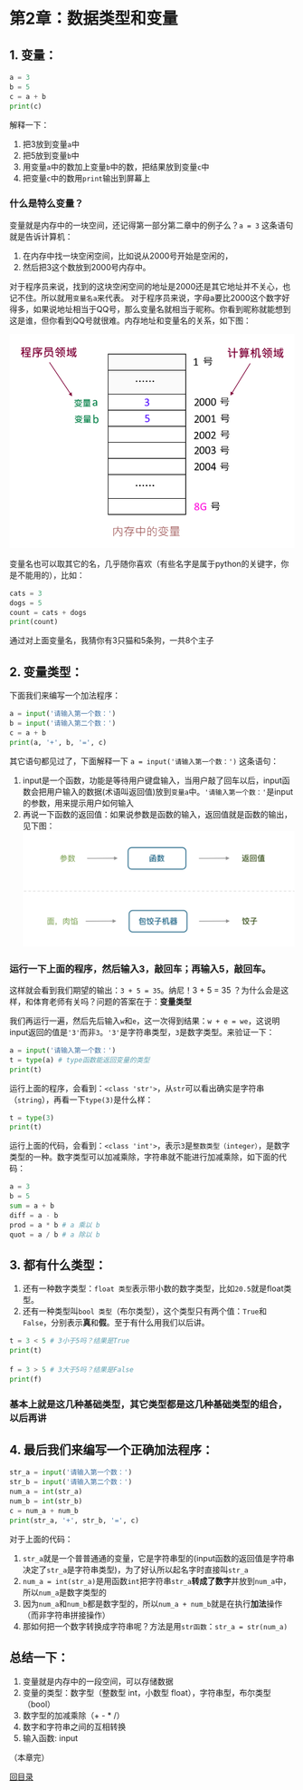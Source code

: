 # 第2章：数据类型和变量

## 1. 变量：

```python
a = 3
b = 5
c = a + b
print(c)
```

解释一下：

1. 把3放到变量`a`中
2. 把5放到变量`b`中
3. 用变量`a`中的数加上变量`b`中的数，把结果放到变量`c`中
4. 把变量`c`中的数用`print`输出到屏幕上

### 什么是特么变量？

变量就是内存中的一块空间，还记得第一部分第二章中的例子么？`a = 3` 这条语句就是告诉计算机：
1. 在内存中找一块空闲空间，比如说从2000号开始是空闲的，
2. 然后把3这个数放到2000号内存中。

对于程序员来说，找到的这块空闲空间的地址是2000还是其它地址并不关心，也记不住。所以就用`变量名a`来代表。
对于程序员来说，字母a要比2000这个数字好得多，如果说地址相当于QQ号，那么变量名就相当于昵称。你看到昵称就能想到这是谁，但你看到QQ号就很难。内存地址和变量名的关系，如下图：

![变量](https://github.com/tongzhg/Python/blob/master/images/Var.png)

变量名也可以取其它的名，几乎随你喜欢（有些名字是属于python的关键字，你是不能用的），比如：
```python
cats = 3
dogs = 5
count = cats + dogs
print(count)
```
通过对上面变量名，我猜你有3只猫和5条狗，一共8个主子

## 2. 变量类型：

下面我们来编写一个加法程序：

```python
a = input('请输入第一个数：')
b = input('请输入第二个数：')
c = a + b
print(a, '+', b, '=', c)
```

其它语句都见过了，下面解释一下 `a = input('请输入第一个数：')` 这条语句：

1. input是一个函数，功能是等待用户键盘输入，当用户敲了回车以后，input函数会把用户输入的数据(术语叫返回值)放到`变量a`中。`'请输入第一个数：'`是input的参数，用来提示用户如何输入
2. 再说一下函数的返回值：如果说参数是函数的输入，返回值就是函数的输出，见下图：
![函数返回值](https://github.com/tongzhg/Python/blob/master/images/Return.png)

### 运行一下上面的程序，然后输入3，敲回车；再输入5，敲回车。

这样就会看到我们期望的输出：`3 + 5 = 35`。纳尼！3 + 5 = 35 ？为什么会是这样，和体育老师有关吗？问题的答案在于：**变量类型**

我们再运行一遍，然后先后输入`w`和`e`，这一次得到结果：`w + e = we`，这说明input返回的值是`'3'`而非`3`。`'3'`是字符串类型，`3`是数字类型。来验证一下：

```python
a = input('请输入第一个数：')
t = type(a) # type函数能返回变量的类型
print(t)
```

运行上面的程序，会看到：`<class 'str'>`，从`str`可以看出确实是字符串（`string`），再看一下`type(3)`是什么样：

```python
t = type(3)
print(t)
```

运行上面的代码，会看到：`<class 'int'>`，表示`3`是`整数类型（integer）`，是数字类型的一种。数字类型可以加减乘除，字符串就不能进行加减乘除，如下面的代码：

```python
a = 3
b = 5
sum = a + b
diff = a - b
prod = a * b # a 乘以 b
quot = a / b # a 除以 b
```

## 3. 都有什么类型：

1. 还有一种数字类型：`float 类型`表示带小数的数字类型，比如`20.5`就是float类型。
2. 还有一种类型叫`bool 类型`（布尔类型），这个类型只有两个值：`True`和`False`，分别表示**真**和**假**。至于有什么用我们以后讲。
```python
t = 3 < 5 # 3小于5吗？结果是True
print(t)

f = 3 > 5 # 3大于5吗？结果是False
print(f)
```

### 基本上就是这几种基础类型，其它类型都是这几种基础类型的组合，以后再讲

## 4. 最后我们来编写一个正确加法程序：

```python
str_a = input('请输入第一个数：')
str_b = input('请输入第二个数：')
num_a = int(str_a)
num_b = int(str_b)
c = num_a + num_b
print(str_a, '+', str_b, '=', c)
```
对于上面的代码：
1. `str_a`就是一个普普通通的变量，它是字符串型的(input函数的返回值是字符串决定了`str_a`是字符串类型)，为了好认所以起名字时直接叫`str_a`
2. `num_a = int(str_a)`是用函数`int`把字符串`str_a`**转成了数字**并放到`num_a`中，所以`num_a`是数字类型的
3. 因为`num_a`和`num_b`都是数字型的，所以`num_a + num_b`就是在执行**加法**操作（而非字符串拼接操作）
4. 那如何把一个数字转换成字符串呢？方法是用`str函数`：`str_a = str(num_a)`

## 总结一下：

1. 变量就是内存中的一段空间，可以存储数据
2. 变量的类型：数字型（整数型 int，小数型 float），字符串型，布尔类型（bool）
3. 数字型的加减乘除（+ - * /）
4. 数字和字符串之间的互相转换
4. 输入函数: input

（本章完）

[回目录](https://github.com/tongzhg/Python)